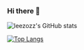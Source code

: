 ### Hi there 👋

<!--
**leezozz/leezozz** is a ✨ _special_ ✨ repository because its `README.md` (this file) appears on your GitHub profile.

Here are some ideas to get you started:

- 🔭 I’m currently working on ...
- 🌱 I’m currently learning ...
- 👯 I’m looking to collaborate on ...
- 🤔 I’m looking for help with ...
- 💬 Ask me about ...
- 📫 How to reach me: ...
- 😄 Pronouns: ...
- ⚡ Fun fact: ...
-->
<!-- 卡片配置 -->
![leezozz's GitHub stats](https://github-readme-stats.vercel.app/api?username=leezozz&show_icons=true&theme=radical)


<!-- 热门语言    &layout=compact 紧凑风格不行-->
[![Top Langs](https://github-readme-stats.vercel.app/api/top-langs/?username=leezozz)](https://github.com/leezozz/github-readme-stats)
